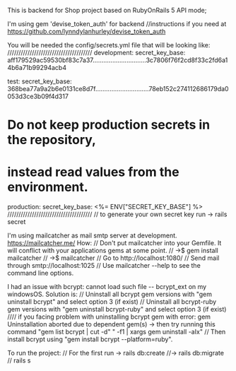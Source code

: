 This is backend for Shop project based on RubyOnRails 5 API mode;

I'm using gem 'devise_token_auth' for backend
//instructions if you need at https://github.com/lynndylanhurley/devise_token_auth

You will be needed the config/secrets.yml file that will be looking like:
//////////////////////////////////////
development:
  secret_key_base: aff179529ac59530bf83c7a37..............................3c7806f76f2cd8f33c2fd6a14b6a71b99294acb4

test:
  secret_key_base: 368bea77a9a2b6e0131ce8d7f..............................78eb152c274112686179da0053d3ce3b09f4d317

# Do not keep production secrets in the repository,
# instead read values from the environment.
production:
  secret_key_base: <%= ENV["SECRET_KEY_BASE"] %>
//////////////////////////////////////
// to generate your own secret key run -> rails secret

I'm using mailcatcher as mail smtp server at development.
https://mailcatcher.me/
How:
//  Don't put mailcatcher into your Gemfile. It will conflict with your applications gems at some point.
//  ->$ gem install mailcatcher
//  ->$ mailcatcher
//  Go to http://localhost:1080/
//  Send mail through smtp://localhost:1025
//  Use mailcatcher --help to see the command line options.


I had an issue with bcrypt: cannot load such file -- bcrypt_ext on my windowsOS.
Solution is:
// Uninstall all bcrypt gem versions with "gem uninstall bcrypt" and select option 3 (if exist)
// Uninstall all bcrypt-ruby gem versions with "gem uninstall bcrypt-ruby" and select option 3 (if exist)
//// if you facing problem with uninstalling bcrypt gem with error: gem Uninstallation aborted due to dependent gem(s) -> then try running this command "gem list bcrypt | cut -d" " -f1 | xargs gem uninstall -aIx"
// Then install bcrypt using "gem install bcrypt --platform=ruby".


To run the project:
// For the first run -> rails db:create
//-> rails db:migrate
// rails s